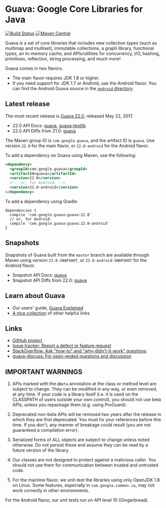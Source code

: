 # Guava: Google Core Libraries for Java

[![Build Status](https://travis-ci.org/google/guava.svg?branch=master)](https://travis-ci.org/google/guava)
[![Maven Central](https://maven-badges.herokuapp.com/maven-central/com.google.guava/guava/badge.svg)](https://maven-badges.herokuapp.com/maven-central/com.google.guava/guava)

Guava is a set of core libraries that includes new collection types (such as
multimap and multiset), immutable collections, a graph library, functional
types, an in-memory cache, and APIs/utilities for concurrency, I/O, hashing,
primitives, reflection, string processing, and much more!

Guava comes in two flavors.

*   The main flavor requires JDK 1.8 or higher.
*   If you need support for JDK 1.7 or Android, use the Android flavor. You can
    find the Android Guava source in the [`android` directory].

[`android` directory]: https://github.com/google/guava/tree/master/android

## Latest release

The most recent release is [Guava 22.0][], released May 22, 2017.

- 22.0 API Docs: [guava][guava-release-api-docs], [guava-testlib][testlib-release-api-docs]
- 22.0 API Diffs from 21.0: [guava][guava-release-api-diffs]

The Maven group ID is `com.google.guava`, and the artifact ID is `guava`. Use
version `22.0` for the main flavor, or `22.0-android` for the Android flavor.

To add a dependency on Guava using Maven, use the following:

```xml
<dependency>
  <groupId>com.google.guava</groupId>
  <artifactId>guava</artifactId>
  <version>22.0</version>
  <!-- or, for Android: -->
  <version>22.0-android</version>
</dependency>
```

To add a dependency using Gradle:

```
dependencies {
  compile 'com.google.guava:guava:22.0'
  // or, for Android:
  compile 'com.google.guava:guava:22.0-android'
}
```


## Snapshots

Snapshots of Guava built from the `master` branch are available through Maven
using version `23.0-SNAPSHOT`, or `23.0-android-SNAPSHOT` for the Android
flavor.

- Snapshot API Docs: [guava][guava-snapshot-api-docs]
- Snapshot API Diffs from 22.0: [guava][guava-snapshot-api-diffs]

## Learn about Guava

- Our users' guide, [Guava Explained][]
- [A nice collection](http://www.tfnico.com/presentations/google-guava) of other helpful links

## Links

- [GitHub project](https://github.com/google/guava)
- [Issue tracker: Report a defect or feature request](https://github.com/google/guava/issues/new)
- [StackOverflow: Ask "how-to" and "why-didn't-it-work" questions](https://stackoverflow.com/questions/ask?tags=guava+java)
- [guava-discuss: For open-ended questions and discussion](http://groups.google.com/group/guava-discuss)

## IMPORTANT WARNINGS

1. APIs marked with the `@Beta` annotation at the class or method level
are subject to change. They can be modified in any way, or even
removed, at any time. If your code is a library itself (i.e. it is
used on the CLASSPATH of users outside your own control), you should
not use beta APIs, unless you repackage them (e.g. using ProGuard).

2. Deprecated non-beta APIs will be removed two years after the
release in which they are first deprecated. You must fix your
references before this time. If you don't, any manner of breakage
could result (you are not guaranteed a compilation error).

3. Serialized forms of ALL objects are subject to change unless noted
otherwise. Do not persist these and assume they can be read by a
future version of the library.

4. Our classes are not designed to protect against a malicious caller.
You should not use them for communication between trusted and
untrusted code.

5. For the mainline flavor, we unit-test the libraries using only OpenJDK 1.8 on
Linux. Some features, especially in `com.google.common.io`, may not work
correctly in other environments.

  For the Android flavor, our unit tests run on API level 10 (Gingerbread).

[Guava 22.0]: https://github.com/google/guava/wiki/Release22
[guava-release-api-docs]: http://google.github.io/guava/releases/22.0/api/docs/
[testlib-release-api-docs]: http://www.javadoc.io/doc/com.google.guava/guava-testlib/22.0
[guava-release-api-diffs]: http://google.github.io/guava/releases/22.0/api/diffs/
[guava-snapshot-api-docs]: http://google.github.io/guava/releases/snapshot/api/docs/
[guava-snapshot-api-diffs]: http://google.github.io/guava/releases/snapshot/api/diffs/
[Guava Explained]: https://github.com/google/guava/wiki/Home
